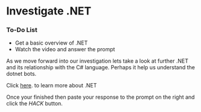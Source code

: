 # Investigate .NET

<div class="aside">
<h3>To-Do List</h3>
<ul>
  <li> Get a basic overview of .NET</li>
  <li>Watch the video and answer the prompt </li>
</ul>
</div>

As we move forward into our investigation lets take a look at further .NET and its relationship
with the C# language. Perhaps it help us understand the dotnet bots.

Click <a href="https://channel9.msdn.com/Series/NET-Core-101/What-is-NET">here</a>. to learn more about .NET

Once your finished then paste your response to the prompt on the right and click the _HACK_ button.
